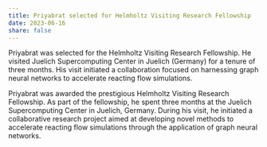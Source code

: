 ```yaml
---
title: Priyabrat selected for Helmholtz Visiting Research Fellowship
date: 2023-06-16
share: false
---
```

Priyabrat was selected for the Helmholtz Visiting Research Fellowship. He visited Juelich Supercomputing Center in Juelich (Germany) for a tenure of three months. His visit initiated a collaboration focused on harnessing graph neural networks to accelerate reacting flow simulations.


<!--more-->
Priyabrat was awarded the prestigious Helmholtz Visiting Research Fellowship. As part of the fellowship, he spent three months at the Juelich Supercomputing Center in Juelich, Germany. During his visit, he initiated a collaborative research project aimed at developing novel methods to accelerate reacting flow simulations through the application of graph neural networks.

